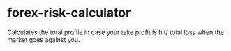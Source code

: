 # forex-risk-calculator
Calculates the total profile in case your take profit is hit/ total loss when the market goes against you.
